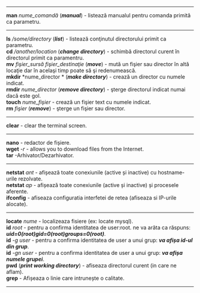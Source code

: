 ***
**man** *nume_comandă*  (***manual***) - listează manualul pentru comanda primită ca parametru.
***

**ls** */some/directory* (***list***) - listează conţinutul directorului primit ca parametru.  
**cd** */another/location* (***change directory***) - schimbă directorul curent în directorul primit ca paramentru.  
**mv** *fişier_sursă fişier_destinaţie* (***move***) - mută un fişier sau director în altă locaţie dar în acelaşi timp poate să şi redenumească.  
**mkdir** *nume_director * (***make directory***) - crează un director cu numele indicat.  
**rmdir** *nume_director* (***remove directory***) - şterge directorul indicat numai dacă este gol.  
**touch** *nume_fişier* - crează un fişier text cu numele indicat.  
**rm** *fişier* (***remove***) - şterge un fişier sau director.  
***

**clear** - clear the terminal screen. 
***

**nano** - redactor de fișiere.  
**wget** *-r* - allows you to download files from the Internet.  
**tar** -Arhivator/Dezarhivator.  
 ***

**netstat** *ant* - afișează toate conexiunile (active și inactive) cu hostname-urile rezolvate.   
**netstat** *ap* - afișează toate conexiunile (active și inactive) și procesele aferente.  
**ifconfig** - afiseaza configuratia interfetei de retea (afiseaza si IP-urile alocate). 
***

**locate** *nume* - localizeaza fisiere (ex: locate mysql).  
**id** *root* - pentru a confirma identitatea de user:root. ne va arăta ca răspuns: ***uid=0(root)gid=0(root)groups=0(root)***.  
**id** *-g user* - pentru a confirma identitatea de user a unui grup: ***va afișa id-ul din grup***.  
**id** *-gn user* - pentru a confirma identitatea de user a unui grup: ***va afișa numele grupei***.  
**pwd** (***print working directory***) - afiseaza directorul curent (in care ne aflam).  
**grep** - Afișeaza o linie care intrunește o calitate. 
***